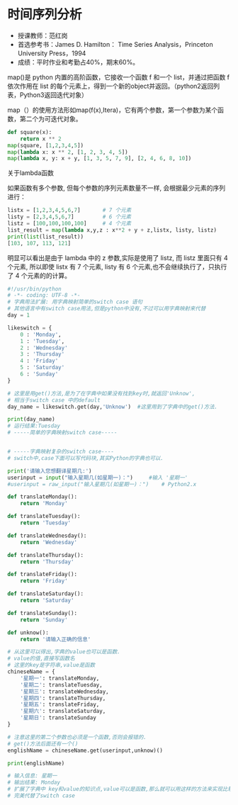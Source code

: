 # 时间序列分析

* 授课教师：范红岗
* 首选参考书：James D. Hamilton： Time Series Analysis，Princeton University Press，1994
* 成绩：平时作业和考勤占40%，期末60%。

map()是 python 内置的高阶函数，它接收一个函数 f 和一个 list，并通过把函数 f 依次作用在 list 的每个元素上，得到一个新的object并返回。（python2返回列表，Python3返回迭代对象）

map（）的使用方法形如map(f(x),Itera)，它有两个参数，第一个参数为某个函数，第二个为可迭代对象。
```python
def square(x):
    return x ** 2
map(square, [1,2,3,4,5])
map(lambda x: x ** 2, [1, 2, 3, 4, 5])
map(lambda x, y: x + y, [1, 3, 5, 7, 9], [2, 4, 6, 8, 10])
```

关于lambda函数

如果函数有多个参数, 但每个参数的序列元素数量不一样, 会根据最少元素的序列进行：
```python
listx = [1,2,3,4,5,6,7]       # 7 个元素
listy = [2,3,4,5,6,7]         # 6 个元素 
listz = [100,100,100,100]     # 4 个元素
list_result = map(lambda x,y,z : x**2 + y + z,listx, listy, listz)
print(list(list_result))
[103, 107, 113, 121]
```
明显可以看出是由于 lambda 中的 z 参数,实际是使用了 listz, 而 listz 里面只有 4 个元素, 所以即使 listx 有 7 个元素, listy 有 6 个元素,也不会继续执行了，只执行了 4 个元素的的计算。

```python
#!/usr/bin/python
# -*- coding: UTF-8 -*-
# 字典用法扩展: 用字典映射简单的switch case 语句
# 其他语言中有switch case用法,但是python中没有,不过可以用字典映射来代替
day = 1

likeswitch = {
    0 : 'Monday',
    1 : 'Tuesday',
    2 : 'Wednesday'
    3 : 'Thursday'
    4 : 'Friday'
    5 : 'Saturday'
    6 : 'Sunday'
}

# 这里是用get()方法,是为了在字典中如果没有找到key时,就返回'Unknow',
# 相当于switch case 中的default
day_name = likeswitch.get(day,'Unknow')  #这里用到了字典中的get()方法.

print(day_name)
# 运行结果:Tuesday
# -----简单的字典映射switch case-----


# -----字典映射复杂的switch case----
# switch中,case下面可以写代码块,其实Python的字典也可以.

print('请输入您想翻译星期几:')
userinput = input("输入星期几(如星期一)：")     #输入 '星期一'
#userinput = raw_input("输入星期几(如星期一)：")    # Python2.x

def translateMonday():
    return 'Monday'

def translateTuesday():
    return 'Tuesday'

def translateWednesday():
    return 'Wednesday'

def translateThursday():
    return 'Thursday'

def translateFriday():
    return 'Friday'

def translateSaturday():
    return 'Saturday'

def translateSunday():
    return 'Sunday'

def unknow():
    return '请输入正确的信息'

# 从这里可以得出,字典的value也可以是函数.
# value的值,直接写函数名
# 这里的key是字符串,value是函数
chineseName = {
    '星期一': translateMonday,
    '星期二': translateTuesday,
    '星期三': translateWednesday,
    '星期四': translateThursday,
    '星期五': translateFriday,
    '星期六': translateSaturday,
    '星期日': translateSunday
}

# 注意这里的第二个参数也必须是一个函数,否则会报错的.
# get()方法后面还有一个()
englishName = chineseName.get(userinput,unknow)()

print(englishName)

# 输入信息: 星期一
# 输出结果: Monday
# 扩展了字典中 key和value的知识点,value可以是函数,那么就可以用这样的方法来实现比较复杂的业务逻辑了.
# 完美代替了switch case
```